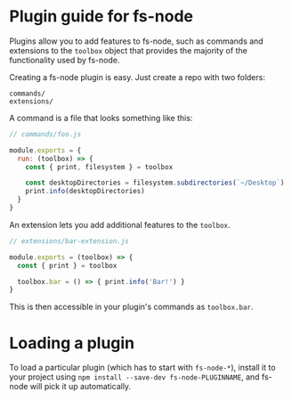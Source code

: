 # Plugin guide for fs-node

Plugins allow you to add features to fs-node, such as commands and
extensions to the `toolbox` object that provides the majority of the functionality
used by fs-node.

Creating a fs-node plugin is easy. Just create a repo with two folders:

```
commands/
extensions/
```

A command is a file that looks something like this:

```js
// commands/foo.js

module.exports = {
  run: (toolbox) => {
    const { print, filesystem } = toolbox

    const desktopDirectories = filesystem.subdirectories(`~/Desktop`)
    print.info(desktopDirectories)
  }
}
```

An extension lets you add additional features to the `toolbox`.

```js
// extensions/bar-extension.js

module.exports = (toolbox) => {
  const { print } = toolbox

  toolbox.bar = () => { print.info('Bar!') }
}
```

This is then accessible in your plugin's commands as `toolbox.bar`.

# Loading a plugin

To load a particular plugin (which has to start with `fs-node-*`),
install it to your project using `npm install --save-dev fs-node-PLUGINNAME`,
and fs-node will pick it up automatically.
